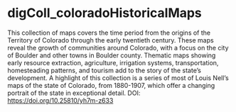 # digColl_coloradoHistoricalMaps
This collection of maps covers the time period from the origins of the Territory of Colorado through the early twentieth century. These maps reveal the growth of communities around Colorado, with a focus on the city of Boulder and other towns in Boulder county. Thematic maps showing early resource extraction, agriculture, irrigation systems, transportation, homesteading patterns, and tourism add to the story of the state’s development. A highlight of this collection is a series of most of Louis Nell’s maps of the state of Colorado, from 1880-1907, which offer a changing portrait of the state in exceptional detail. DOI: https://doi.org/10.25810/yh7m-z633

